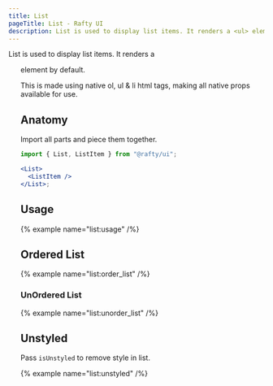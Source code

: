 ```yaml
---
title: List
pageTitle: List - Rafty UI
description: List is used to display list items. It renders a <ul> element by default.
---
```


List is used to display list items. It renders a <ul> element by default.

This is made using native ol, ul & li html tags, making all native props available for use.

## Anatomy

Import all parts and piece them together.

```jsx
import { List, ListItem } from "@rafty/ui";

<List>
  <ListItem />
</List>;
```

## Usage

{% example name="list:usage" /%}

## Ordered List

{% example name="list:order_list" /%}

### UnOrdered List

{% example name="list:unorder_list" /%}

## Unstyled

Pass `isUnstyled` to remove style in list.

{% example name="list:unstyled" /%}
